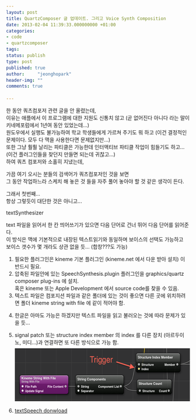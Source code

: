 ```yaml
---
layout: post
title: QuartzComposer 글 업데이트. 그리고 Voice Synth Composition
date: 2013-02-04 11:39:33.000000000 +01:00
categories:
- code
- quartzcomposer
tags:
status: publish
type: post
published: true
author:     "jeonghopark"
header-img: ""
comments: true

---
```

<p>한 동안 쿼츠컴포저 관련 글을 안 올렸는데,<br />
이유는 애플에서 이 프로그램에 대한 지원도 신통치 않고 (곧 없어진다 아니다 라는 말이 키네메포럼에서 1년여 동안 있었는데...)<br />
원도우에서 실행도 불가능하여 학교 학생들에게 가르쳐 주기도 뭐 하고 (이건 결정적인 문제이다. 모두 다 맥을 사용한다면 문제없지만...)<br />
또한 그냥 훨훨 날리는 파티클은 가능한데 인터액티브 파티클 작업이 힘들기도 하고... (이건 플러그인들을 찾던지 만들면 되는데 귀찮고...)<br />
하여 쿼츠 컴포저와 소홀히 지냈는데,</p>
<p>가끔 여기 오시는 분들의 검색어가 쿼츠컴포저인 것을 보면<br />
그 동안 작업하느라 스케치 해 놓은 것 들을 자주 풀어 놓아야 할 것 같은 생각이 든다.</p>
<p>그래서 첫번째...<br />
항상 그렇듯이 대단한 것은 아니고...</p>
<p>textSynthesizer</p>
<p>text 파일을 읽어서 한 칸 띄어쓰기가 있으면 다음 단어로 건너 뛰어 다음 단어를 읽어준다.<br />
이 방식은 맥에 기본적으로 내장된 텍스트읽기와 동일하며 보이스의 선택도 가능하고<br />
보이스 갯수가 몇 개라도 상관 없을 듯... (합창???도 가능)</p>
<ol>
<li>필요한 플러그인은 kineme 기본 플러그인 (kineme.net 에서 다운 받아 설치) 이 반드시 필요.</li>
<li>압축된 파일안에 있는 SpeechSynthesis.plugin 플러그인을 graphics/quartz composer plug-ins 에 설치.<br />
혹은 kineme 또는 Apple Development 에서 source code를 찾을 수 있음.</li>
<li>텍스트 파일은 컴포지션 파일과 같은 폴더에 있는 것이 좋으면 다른 곳에 위치하려면 폴더 kineme string with file 에 같이 적어야 함.</li>
<li>
<p>한글은 아마도 가능은 하겠지만 텍스트 파일을 읽고 불러오는 것에 따라 문제가 있을 듯...</p>
</li>
<li>
<p>signal patch 또는 structure index member 의 index 를 다른 장치 (아르두이노, 미디...)과 연결하면 또 다른 방식으로 가능 함.<br />
<img src="/assets/trigger.png" alt="trigger" width="570" height="152" class="alignnone size-full wp-image-3626" /></p>
</li>
<li>
<p><a href="https://db.tt/A7jSadxU">textSpeech donwload</a></p>
</li>
</ol>
